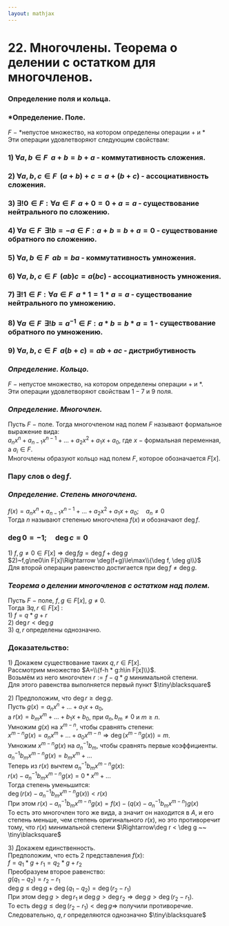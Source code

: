 ```yaml
---  
layout: mathjax  
---  
```

  
# 22. Многочлены. Теорема о делении с остатком для многочленов.  
  
### Определение поля и кольца.  
  
### *Определение. Поле.  
$F~-~$*непустое множество, на котором определены операции $+$ и $*$  
Эти операции удовлетворяют следующим свойствам:  
  
### $1)$ $\forall a,b\in F ~~ a+b=b+a$ - коммутативность сложения.  
  
### $2)$ $\forall a,b,c\in F ~~ (a+b)+c=a+(b+c)$ - ассоциативность сложения.  
  
### $3)$ $\exists!0\in F:\forall a\in F ~~ a+0=0+a=a$ - существование нейтрального по сложению.  
  
### $4)$ $\forall a\in F ~~ \exists!b=-a\in F: a+b=b+a=0$ - существование обратного по сложению.  
  
### $5)$ $\forall a,b\in F ~~ ab=ba$ - коммутативность умножения.  
  
### $6)$ $\forall a,b,c\in F ~~ (ab)c=a(bc)$ - ассоциативность умножения.  
  
### $7)$ $\exists!1\in F:\forall a\in F ~~ a * 1=1 * a=a$ - существование нейтрального по умножению.  
  
### $8)$ $\forall a\in F ~~ \exists!b=a^{-1}\in F:a * b=b * a=1$ - существование обратного по умножению.  
  
### $9)$ $\forall a,b,c\in F ~~ a(b+c)=ab+ac$ - дистрибутивность  
  
### *Определение. Кольцо.*  
$F~-~$непустое множество, на котором определены операции $+$ и $*$.  
Эти операции удовлетворяют свойствам $1-7$ и $9$ поля.  
  
### *Определение. Многочлен.*  
Пусть $F~-~$поле. Тогда многочленом над полем $F$ называют формальное выражение вида:  
$a_nx^n+a_{n-1}x^{n-1}+...+a_2x^2+a_1x+a_0$, где $x~-~$формальная переменная, а $a_i\in F$.  
Многочлены образуют кольцо над полем $F$, которое обозначается $F[x]$.  
  
### Пару слов о $\deg f$.  
  
### *Определение. Степень многочлена.*  
$f(x)=a_nx^n+a_{n-1}x^{n-1}+...+a_2x^2+a_1x+a_0;\quad a_n\ne0$  
Тогда $n$ называют степенью многочлена $f(x)$ и обозначают $\deg f$.  
  
### $\deg 0=-1;\quad \deg c=0$  
$1)~f,g\ne0 \in F[x] \Rightarrow \deg fg= \deg f + \deg g$  
$2)~f,g\ne0\in F[x]\Rightarrow \deg(f+g)\le\max\\{\deg f, \deg g\\}$  
Для второй операции равенство достигается при $\deg f\ne \deg g$.  
  
### *Теорема о делении многочленов с остатком над полем.*  
Пусть $F~-~$поле, $f,g\in F[x]$, $g\ne0$.  
Тогда $\exists q,r\in F[x]$ $:$  
$1)$ $f=q * g+r$  
$2)$ $\deg r < \deg g$  
$3)$ $q,r$ определены однозначно.  
  
### Доказательство:  
$1)$ Докажем существование таких $q,r\in F[x]$.  
Рассмотрим множество $A=\\{f-h * g:h\in F[x]\\}$.  
Возьмём из него многочлен $r:=f-q * g$ минимальной степени.  
Для этого равенства выполняется первый пункт  $\tiny\blacksquare$  
  
$2)$ Предположим, что $\deg r \ge \deg g$.  
Пусть $g(x)=a_nx^n+...+a_1x+a_0$,  
а $r(x)=b_mx^m+...+b_1x+b_0$, при $a_n,b_m\ne0$ и $m\ge n$.  
Умножим $g(x)$ на $x^{m-n}$, чтобы сравнять степени:  
$x^{m-n}g(x)=a_nx^m+...+a_0x^{m-n}\Rightarrow\deg\big(x^{m-n}g(x)\big)=m$.  
Умножим $x^{m-n}g(x)$ на $a_n^{-1}b_m$, чтобы сравнять первые коэффициенты.  
$a_n^{-1} b_m x^{m-n} g(x)=b_mx^m+...$  
Теперь из $r(x)$ вычтем $a_n^{-1} b_m x^{m-n} g(x)$:  
$r(x)-a_n^{-1} b_m x^{m-n} g(x)=0 * x^m+...$  
Тогда степень уменьшится:  
$\deg\big(r(x)-a_n^{-1} b_m x^{m-n} g(x)\big)<r(x)$  
При этом $r(x)-a_n^{-1} b_m x^{m-n} g(x)=f(x)-\Big(q(x)-a_n^{-1} b_m x^{m-n} \Big)g(x)$  
То есть это многочлен того же вида, а значит он находится в $A$, и его степень меньше, чем степень оригинального $r(x)$, но это противоречит тому, что $r(x)$ минимальной степени $\Rightarrow\deg r < \deg g ~~ \tiny\blacksquare$  
  
$3)$ Докажем единственность.  
Предположим, что есть 2 представления $f(x)$:  
$f=q_1 * g+r_1=q_2 * g+r_2$  
Преобразуем второе равенство:  
$g(q_1-q_2)=r_2-r_1$  
$\deg g \le \deg g + \deg(q_1-q_2) = \deg(r_2 - r_1)$  
При этом $\deg g>\deg r_1$ и $\deg g > \deg r_2\Rightarrow\deg g>\deg(r_2-r_1)$.  
То есть $\deg g\le \deg(r_2-r_1)<\deg g\Rightarrow$ получили противоречие.  
Следовательно, $q,r$ определяются однозначно  $\tiny\blacksquare$  
